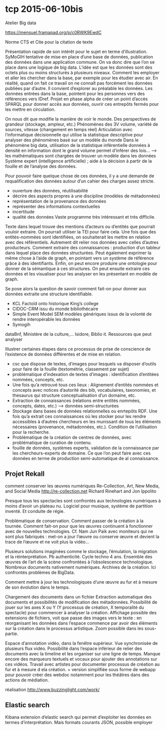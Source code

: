 # tcp 2015-06-10bis
Atelier Big data

https://mensuel.framapad.org/p/c0RWK9EwdC

Norme CTS et Cite pour la citation de texte

Présentation rapide de son intérêt pour le sujet en terme d’illustration.
SyMoGIH tentative de mise en place d’une base de données, publication des données dans une application commune. On va donc dire que l’on se place dans une logique de big data. L’idée est que les données sont des octets plus ou moins structurés à plusieurs niveaux. Comment les employer et aller les chercher dans la base, par exemple pour les étudier avec air. En réalité, quand on fait ce travail on ne connaît pas forcément les données publiées par d’autre. Il convient d’explorer au préalable les données.
Les données entrées dans la base, pointent pour les personnes vers des références vers IDref. Projet en phase alpha de créer un point d’accès SPARQL pour donner accès aux données, ouvrir ces entrepôts fermés pour les mettre en circulation.

On nous dit que modifie la manière de voir le monde.
Des perspectives de grandeur (stockage, ampleur, etc.)
Phénomènes des 3V volume, variété de sources, vitesse (changement en temps réel)
Articulation avec l’informatique décisionnelle qui utilise la statistique descriptive pour analyser des phénomènes basé sur un modèle du monde
Dans le phénomène big data, utilisation de la statistique inférentielle données à densité en information dont le grand volume permet d’inférer des lois... --> les mathématiques sont chargées de trouver un modèle dans les données
Système expert (intelligence artificielle) ; aide à la décision à partir de la fouille et de l’analyse des données.

Pour pouvoir faire quelque chose de ces données, il y a une demande de requalification des données autour d’un cahier des charges assez stricte.
- ouverture des données, réutilisabilité
- décrire des aspects propres à une discipline (modèles de métadonnées)
- représentation de la provenance des données
- représenter des informations contextuelles
- incertitude
- qualité des données
Vaste programme très intéressant et très difficile.

Texte dans lequel trouve des mentions d’acteurs ou d’entités que pourrait vouloir extraire. On pourrait utiliser la TEI pour faire cela.
Une fois que des entités-nommées sont identifiées, on souhaiterait les mettre en relation avec des référentiels. Autrement dit relier nos données avec celles d’autres producteurs.
Comment extraire des connaissances : production d’un tableur dans lequel place des données structurées. Peut également exprimer la même chose à l’aide de graph, en pointant vers un système de référence grâce à des identifiants.
Enfin, on peut encore produire une ontologie pour donner de la sémantique à ces structures.
On peut ensuite extraire ces données et les visualiser pour les analyser en les présentant en modèle de graph.

Se pose alors la question de savoir comment fait-on pour donner aux données extraite une structure identifiable.
- KCL Factoïd onto historique King’s college
- CIDOC-CRM issu du monde bibliothécaire
- Simple Event Model SEM modèles génériques issus de la volonté de rendre interopérable les données
- Symogih

dataBnf, Ministère de la culture,...
Isidore, Biblio it.
Ressources que peut analyser

Illustrer certaines étapes dans ce processus de prise de conscience de l’existence de données différentes et de mise en relation.
- csc que dispose de textes, d’images pour lesquels va disposer d’outils pour faire de la fouille (textométrie, classement par sujet)
- problématique d’indexation de textes d’images : identification d’entitées nommées, concepts, etc.
- Une fois qu’a retrouvé tous ces lieux : Alignement d’entités nommées et concepts avec notices d’autorité des bib, vocabulaires, taxonomies, et thesaurus qui structure conceptualisation d’un domaine, etc.
- Extraction de connaissances (relations entre entités nommées, concepts, dates, etc.) --> données semi-structurées
- Stockage dans bases de données relationnelles ou enrtepôts RDF. Une fois qu’a extrait ces connaissances où les stocker pour les rendre accessibles à d’autres chercheurs en les munissant de tous les éléments nécessaires (provenance, métadonnées, etc.). Condition de l’utilisation pour la recherche.
- Problématique de la création de centres de données, avec problématique de curation de contenu.
- fouille de données, systèmes experts, validation de la connaissance par les chercheurs-experts de domaine. Ce que l’on peut faire avec ces données en terme de production semi-automatique de al connaissance.


## Projet Rekall
comment conserver les œuvres numériques
Re-Collection, Art, New Media, and Social Media
http://re-collection.net
Richard Rinehart and Jon Ippolito

Presque tous les spectacles sont confrontés aux technologies numériques à moins d’avoir un plateau nu.
Logiciel pour musique, système de partition inventé.
Et conduite de régie.

Problématique de conservation. Comment passer de la création à la tournée. Comment fait-on pour que les œuvres continuent à fonctionner avec de nouvelles technologies. Cf. Nam Jun Paik avec moniteurs qui ne sont plus fabriqués : met-on a jour l’œuvre ou conserve œuvre et devient la trace de l’œuvre et ne voit plus la vidéo...

Plusieurs solutions imaginées comme le stockage, l’émulation, la migration et la réinterprétation. Pb authenticité.
Cycle techno 4 ans. Ensemble des œuvres de l’art de la scène confrontées à l’obsolescence technologique.
Nombreux documents nativement numériques. Archives de la création. Ici confrontés problèmes de BigData.

Comment mettre à jour les technologiques d’une œuvre au fur et à mesure de son évolution dans le temps.

Chargement des documents dans un fichier
Extraction automatique des documents et possibilités de modification des métadonnées. Possibilité de jouer sur les axes X ou Y (Y processus de création, X temporalité du spectacle) pour commencer à analyser la création.
Affichage possible des extensions de fichiers, voit que passe des images vers le texte : en réorganisant les données dans l’espace commence par avoir des éléments sur la création dans le processus artistique.
Zoom possible dans les sous-partie.

Espace d’annotation vidéo, dans la fenêtre supérieur. Vue synchronisée de plusieurs flux vidéo. Possibilité dans l’espace inférieur de relier des documents avec la timeline et les organiser sur une ligne de temps.
Manque encore des marqueurs textuels et vocaux pour ajouter des annotations sur ces vidéos.
Travail avec artistes pour documenter processus de création au fur et à mesure d ela création. + version simplifiée sous forme de webapp pour pouvoir créer des webdoc notamment pour les théâtres dans des actions de médiation.

réalisation http://www.buzzinglight.com/work/

## Elastic search
Kibana extension d’elastic search qui permet d’exploiter les données en termes d’interprétation.
Mais formats courants JSON, possible employer 
